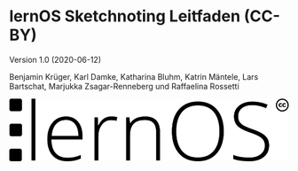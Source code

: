 # lernOS Sketchnoting Leitfaden (CC-BY)

Version 1.0  (2020-06-12)

Benjamin Krüger, Karl Damke, Katharina Bluhm, Katrin Mäntele, Lars Bartschat, Marjukka Zsagar-Renneberg und Raffaelina Rossetti

![](sketchnotes/lernos_logo.png)